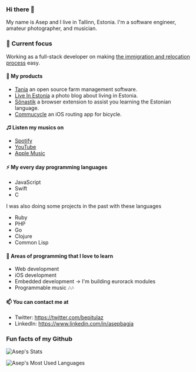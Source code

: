 ### Hi there 👋

My name is Asep and I live in Tallinn, Estonia. I'm a software engineer, amateur photographer, and musician.

### 🎯 Current focus

Working as a full-stack developer on making [the immigration and relocation process](https://jobbatical.com) easy.

#### 🔭 My products

- [Tania](https://usetania.org) an open source farm management software.
- [Live In Estonia](https://www.liveinestonia.com) a photo blog about living in Estonia.
- [Sõnastik](https://www.sonastik.ee) a browser extension to assist you learning the Estonian language.
- [Commucycle](https://www.commucycle.com) an iOS routing app for bicycle.

#### ♫ Listen my musics on

- [Spotify](https://open.spotify.com/artist/3ZluC2z0z35Pdv8Aky7qMx?si=EmZEkEaiSBKZrmd6_NbXgw)
- [YouTube](https://www.youtube.com/@bepitulaz)
- [Apple Music](https://music.apple.com/ee/artist/asep-bagja/1650464458)

#### ⚡ My every day programming languages

- JavaScript
- Swift
- C

I was also doing some projects in the past with these languages
- Ruby
- PHP
- Go
- Clojure
- Common Lisp

#### 🌱 Areas of programming that I love to learn

- Web development
- iOS development
- Embedded development -> I'm building eurorack modules
- Programmable music 🎶🎶

#### 📫 You can contact me at
- Twitter: https://twitter.com/bepitulaz
- LinkedIn: https://www.linkedin.com/in/asepbagja

### Fun facts of my Github
![Asep's Stats](https://github-readme-stats.vercel.app/api?username=bepitulaz&show_icons=true)

![Asep's Most Used Languages](https://github-readme-stats.vercel.app/api/top-langs/?username=bepitulaz&theme=blue-green)
<!--
Fact

**bepitulaz/bepitulaz** is a ✨ _special_ ✨ repository because its `README.md` (this file) appears on your GitHub profile.

Here are some ideas to get you started:

- 🔭 I’m currently working on ...
- 🌱 I’m currently learning ...
- 👯 I’m looking to collaborate on ...
- 🤔 I’m looking for help with ...
- 💬 Ask me about ...
- 📫 How to reach me: ...
- 😄 Pronouns: ...
- ⚡ Fun fact: ...
-->

